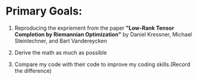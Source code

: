 #  Primary Goals: 
1. Reproducing the expriement from the paper **"Low-Rank Tensor Completion by Riemannian Optimization"** 
by Daniel Kressner, Michael Steinlechner, and Bart Vandereycken

2. Derive the math as much as possible

3. Compare my code with their code to improve my coding skills.(Record the difference)


